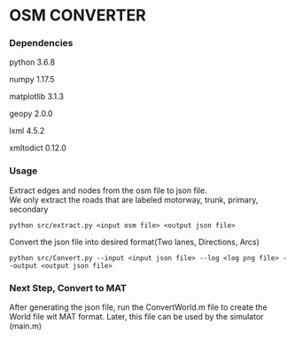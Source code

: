 # OSM CONVERTER

### Dependencies
python 3.6.8  

numpy 1.17.5  

matplotlib 3.1.3  

geopy 2.0.0  

lxml 4.5.2

xmltodict 0.12.0

### Usage
Extract edges and nodes from the osm file to json file.  
We only extract the roads that are labeled motorway, trunk, primary, secondary
```
python src/extract.py <input osm file> <output json file>
```
Convert the json file into desired format(Two lanes, Directions, Arcs)
```
python src/Convert.py --input <input json file> --log <log png file> --output <output json file>
```

### Next Step, Convert to MAT
After generating the json file, run the ConvertWorld.m file to create the World file wit MAT format.
Later, this file can be used by the simulator (main.m)
